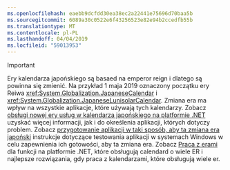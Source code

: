 ```yaml
---
ms.openlocfilehash: eaebb9dcfdd30ea38ec2a22441e75696d70baa5b
ms.sourcegitcommit: 6089a30c0522e6f43256523e82e94b2ccedfb55b
ms.translationtype: MT
ms.contentlocale: pl-PL
ms.lasthandoff: 04/04/2019
ms.locfileid: "59013953"
---
```


> [!IMPORTANT]
>  Ery kalendarza japońskiego są basaed na emperor reign i dlatego są powinna się zmienić. Na przykład 1 maja 2019 oznaczony początku ery Reiwa <xref:System.Globalization.JapaneseCalendar> i <xref:System.Globalization.JapaneseLunisolarCalendar>. Zmiana era ma wpływ na wszystkie aplikacje, które używają tych kalendarzy. Zobacz [obsługi nowej ery usług w kalendarza japońskiego na platformie .NET](https://devblogs.microsoft.com/dotnet/handling-a-new-era-in-the-japanese-calendar-in-net/) uzyskać więcej informacji, jak i do określenia aplikacji, których dotyczy problem. Zobacz [przygotowanie aplikacji w taki sposób, aby ta zmiana era japoński](/windows/uwp/design/globalizing/japanese-era-change) instrukcje dotyczące testowania aplikacji w systemach Windows w celu zapewnienia ich gotowości, aby ta zmiana era. Zobacz [Praca z erami](~/docs/standard/datetime/working-with-calendars.md#working-with-eras) dla funkcji na platformie .NET, które obsługują calendard o wiele ER i najlepsze rozwiązania, gdy praca z kalendarzami, które obsługują wiele er.
